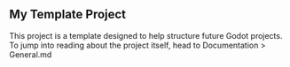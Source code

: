## My Template Project

This project is a template designed to help structure future Godot projects.
To jump into reading about the project itself, head to Documentation > General.md

